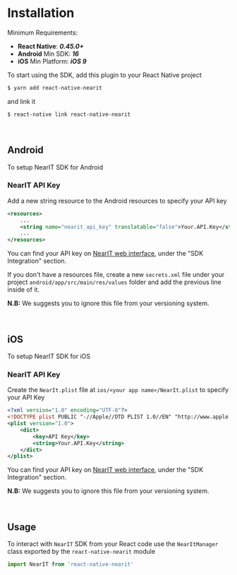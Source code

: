 # Installation

Minimum Requirements:

- **React Native**: ***0.45.0+***
- **Android** Min SDK: ***16***
- **iOS** Min Platform: ***iOS 9***

To start using the SDK, add this plugin to your React Native project

```bash
$ yarn add react-native-nearit
```

and link it

```bash
$ react-native link react-native-nearit
```

<br>

## Android

To setup NearIT SDK for Android

### NearIT API Key
Add a new string resource to the Android resources to specify your API key

```xml
<resources>
    ...
    <string name="nearit_api_key" translatable="false">Your.API.Key</string>
    ...
</resources>
```
You can find your API key on [NearIT web interface](https://go.nearit.com/), under the "SDK Integration" section.

If you don't have a resources file, create a new `secrets.xml` file under your project `android/app/src/main/res/values` folder and add the previous line inside of it.

**N.B:** We suggests you to ignore this file from your versioning system.

<br>

## iOS

To setup NearIT SDK for iOS

### NearIT API Key

Create the `NearIt.plist` file at `ios/<your app name>/NearIt.plist` to specify your API Key
```xml
<?xml version="1.0" encoding="UTF-8"?>
<!DOCTYPE plist PUBLIC "-//Apple//DTD PLIST 1.0//EN" "http://www.apple.com/DTDs/PropertyList-1.0.dtd">
<plist version="1.0">
    <dict>
        <key>API Key</key>
        <string>Your.API.Key</string>
    </dict>
</plist>
```

You can find your API key on [NearIT web interface](https://go.nearit.com/), under the "SDK Integration" section.


**N.B:** We suggests you to ignore this file from your versioning system.

<br>

## Usage ##

To interact with `NearIT` SDK from your React code use the `NearItManager` class exported by the `react-native-nearit` module
```js
import NearIT from 'react-native-nearit'
```